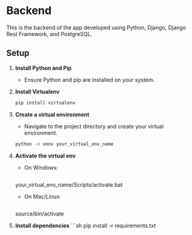 # Backend

This is the backend of the app developed using Python, Django, Django Rest Framework, and PostgreSQL.

## Setup

1. **Install Python and Pip**
   - Ensure Python and pip are installed on your system.

2. **Install Virtualenv**
   ```sh
   pip install virtualenv

3. **Create a virtual environment**
    - Navigate to the project directory and create your virtual environment.
    ```sh
    python -m venv your_virtual_env_name

4. **Activate the virtual env**
    - On Windows:
        ```sh
    your_virtual_env_name/Scripts/activate.bat

    - On Mac/Linux:
        ```sh
    source/bin/activate

5. **Install dependencies**
        ```sh
    pip install -r requirements.txt




